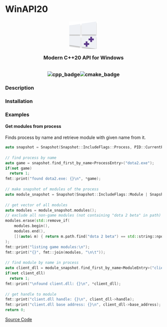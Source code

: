 # WinAPI20
<h3 align="center">
    <img src="./docs/images/logo2.png" alt=""/><br/>
    <img src="https://raw.githubusercontent.com/catppuccin/catppuccin/main/assets/misc/transparent.png" height="30" width="0px"/>
    Modern C++20 API for Windows
    <img src="https://raw.githubusercontent.com/catppuccin/catppuccin/main/assets/misc/transparent.png" height="30" width="0px"/><br/>
    <img src="https://raw.githubusercontent.com/catppuccin/catppuccin/main/assets/misc/transparent.png" height="30" width="0px"/><br/>
    <img src="https://img.shields.io/badge/C%2B%2B-00599C?style=for-the-badge&logo=c%2B%2B&logoColor=white" alt="cpp_badge"/><img src="https://img.shields.io/badge/CMake-064F8C?style=for-the-badge&logo=cmake&logoColor=white" alt="cmake_badge"/>
</h3>

### Description

### Installation

### Examples
#### Get modules from process
Finds process by name and retrieve module with given name from it.

```cpp
auto snapshot = Snapshot(Snapshot::IncludeFlags::Process, PID::CurrentProcess);

// find process by name
auto game = snapshot.find_first_by_name<ProcessEntry>("dota2.exe");
if(not game)
  return 1;
fmt::print("found dota2.exe: {}\n", *game);

// make snapshot of modules of the process
auto module_snapshot = Snapshot(Snapshot::IncludeFlags::Module | Snapshot::IncludeFlags::Process, game->pid);

// get vector of all modules
auto modules = module_snapshot.modules();
// exclude all non-game modules (not containing "dota 2 beta" in path)
modules.erase(std::remove_if(
    modules.begin(),
    modules.end(),
    [](auto& m) { return m.path.find("dota 2 beta") == std::string::npos; }), modules.end()
);
fmt::print("listing game modules:\n");
fmt::print("{}", fmt::join(modules, "\n\t"));

// find module by name in process
auto client_dll = module_snapshot.find_first_by_name<ModuleEntry>("client.dll");
if(not client_dll)
  return 1;
fmt::print("\nfound client.dll: {}\n", *client_dll);

// get handle to module
fmt::print("client.dll handle: {}\n", client_dll->handle);
fmt::print("client.dll base address: {}\n", client_dll->base_address);
return 0;
```

[Source Code](./examples/read_process_memory.cc)
